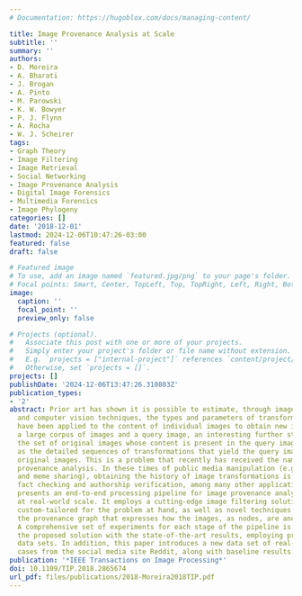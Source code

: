 ```yaml
---
# Documentation: https://hugoblox.com/docs/managing-content/

title: Image Provenance Analysis at Scale
subtitle: ''
summary: ''
authors:
- D. Moreira
- A. Bharati
- J. Brogan
- A. Pinto
- M. Parowski
- K. W. Bowyer
- P. J. Flynn
- A. Rocha
- W. J. Scheirer
tags:
- Graph Theory
- Image Filtering
- Image Retrieval
- Social Networking
- Image Provenance Analysis
- Digital Image Forensics
- Multimedia Forensics
- Image Phylogeny
categories: []
date: '2018-12-01'
lastmod: 2024-12-06T10:47:26-03:00
featured: false
draft: false

# Featured image
# To use, add an image named `featured.jpg/png` to your page's folder.
# Focal points: Smart, Center, TopLeft, Top, TopRight, Left, Right, BottomLeft, Bottom, BottomRight.
image:
  caption: ''
  focal_point: ''
  preview_only: false

# Projects (optional).
#   Associate this post with one or more of your projects.
#   Simply enter your project's folder or file name without extension.
#   E.g. `projects = ["internal-project"]` references `content/project/deep-learning/index.md`.
#   Otherwise, set `projects = []`.
projects: []
publishDate: '2024-12-06T13:47:26.310803Z'
publication_types:
- '2'
abstract: Prior art has shown it is possible to estimate, through image processing
  and computer vision techniques, the types and parameters of transformations that
  have been applied to the content of individual images to obtain new images. Given
  a large corpus of images and a query image, an interesting further step is to retrieve
  the set of original images whose content is present in the query image, as well
  as the detailed sequences of transformations that yield the query image, given the
  original images. This is a problem that recently has received the name of image
  provenance analysis. In these times of public media manipulation (e.g., fake news
  and meme sharing), obtaining the history of image transformations is relevant for
  fact checking and authorship verification, among many other applications. This paper
  presents an end-to-end processing pipeline for image provenance analysis which works
  at real-world scale. It employs a cutting-edge image filtering solution that is
  custom-tailored for the problem at hand, as well as novel techniques for obtaining
  the provenance graph that expresses how the images, as nodes, are ancestrally connected.
  A comprehensive set of experiments for each stage of the pipeline is provided, comparing
  the proposed solution with the state-of-the-art results, employing previously published
  data sets. In addition, this paper introduces a new data set of real-world provenance
  cases from the social media site Reddit, along with baseline results.
publication: '*IEEE Transactions on Image Processing*'
doi: 10.1109/TIP.2018.2865674
url_pdf: files/publications/2018-Moreira2018TIP.pdf
---
```

